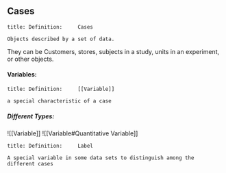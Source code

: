 ## Cases
```ad-tldr
title: Definition:     Cases

Objects described by a set of data. 
```
They can be Customers, stores, subjects in a study, units in an experiment, or other objects.

#### Variables:
```ad-tldr
title: Definition:     [[Variable]]

a special characteristic of a case
```
##### Different Types:
![[Variable]]
![[Variable#Quantitative Variable]]


```ad-tldr
title: Definition:     Label

A special variable in some data sets to distinguish among the different cases
```


